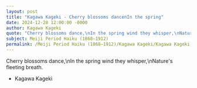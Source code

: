 ```yaml
---
layout: post
title: "Kagawa Kageki - Cherry blossoms dancenIn the spring"
date: 2024-12-28 12:00:00 -0000
author: Kagawa Kageki
quote: "Cherry blossoms dance,\nIn the spring wind they whisper,\nNature's fleeting breath."
subject: Meiji Period Haiku (1868–1912)
permalink: /Meiji Period Haiku (1868–1912)/Kagawa Kageki/Kagawa Kageki - Cherry blossoms dancenIn the spring
---
```


Cherry blossoms dance,\nIn the spring wind they whisper,\nNature's fleeting breath.

- Kagawa Kageki
